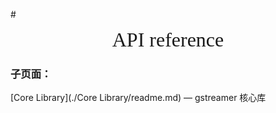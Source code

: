 #<div align=center><font face="黑体" size=6>API reference</font></div>

### 子页面：

[Core Library](./Core Library/readme.md) — gstreamer 核心库


